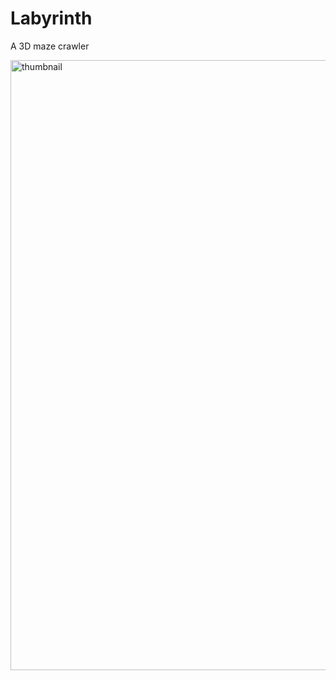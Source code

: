 # Labyrinth 
A 3D maze crawler

<img width="976" alt="thumbnail" src="https://github.com/user-attachments/assets/7fbb6b8d-5afd-46ab-b5bb-294f427d1a55">
